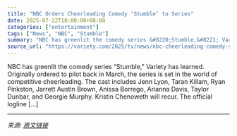 ```yaml
---
title: "NBC Orders Cheerleading Comedy ‘Stumble’ to Series"
date: 2025-07-22T18:00:00+08:00
categories: ["entertainment"]
tags: ["News", "NBC", "Stumble"]
summary: "NBC has greenlit the comedy series &#8220;Stumble,&#8221; Variety has learned. Originally ordered to pilot back in March, the series is set in the world of competitive cheerleading. The cast includes "
source_url: "https://variety.com/2025/tv/news/nbc-cheerleading-comedy-stumble-series-1236467035/"
---
```


NBC has greenlit the comedy series &#8220;Stumble,&#8221; Variety has learned. Originally ordered to pilot back in March, the series is set in the world of competitive cheerleading. The cast includes Jenn Lyon, Taran Killam, Ryan Pinkston, Jarrett Austin Brown, Anissa Borrego, Arianna Davis, Taylor Dunbar, and Georgie Murphy. Kristin Chenoweth will recur. The official logline [&#8230;]

---

*来源: [原文链接](https://variety.com/2025/tv/news/nbc-cheerleading-comedy-stumble-series-1236467035/)*
